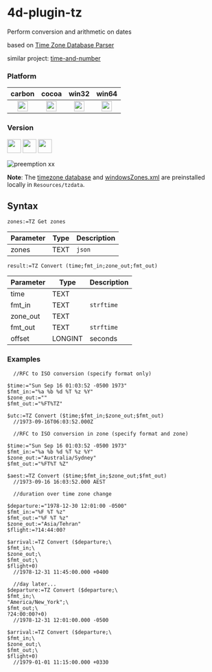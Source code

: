 # 4d-plugin-tz
Perform conversion and arithmetic on dates

based on [Time Zone Database Parser](https://howardhinnant.github.io/date/tz.html)

similar project: [time-and-number](https://github.com/miyako/4d-plugin-time-and-number)

### Platform

| carbon | cocoa | win32 | win64 |
|:------:|:-----:|:---------:|:---------:|
|<img src="https://cloud.githubusercontent.com/assets/1725068/22371562/1b091f0a-e4db-11e6-8458-8653954a7cce.png" width="24" height="24" />|<img src="https://cloud.githubusercontent.com/assets/1725068/22371562/1b091f0a-e4db-11e6-8458-8653954a7cce.png" width="24" height="24" />|<img src="https://cloud.githubusercontent.com/assets/1725068/22371562/1b091f0a-e4db-11e6-8458-8653954a7cce.png" width="24" height="24" />|<img src="https://cloud.githubusercontent.com/assets/1725068/22371562/1b091f0a-e4db-11e6-8458-8653954a7cce.png" width="24" height="24" />|

### Version

<img src="https://cloud.githubusercontent.com/assets/1725068/18940649/21945000-8645-11e6-86ed-4a0f800e5a73.png" width="32" height="32" /> <img src="https://cloud.githubusercontent.com/assets/1725068/18940648/2192ddba-8645-11e6-864d-6d5692d55717.png" width="32" height="32" /> <img src="https://user-images.githubusercontent.com/1725068/41266195-ddf767b2-6e30-11e8-9d6b-2adf6a9f57a5.png" width="32" height="32" />

![preemption xx](https://user-images.githubusercontent.com/1725068/41327179-4e839948-6efd-11e8-982b-a670d511e04f.png)

**Note**: The [timezone database](http://www.iana.org/time-zones) and [windowsZones.xml](http://unicode.org/repos/cldr/trunk/common/supplemental/windowsZones.xml) are preinstalled locally in ``Resources/tzdata``.

## Syntax


```
zones:=TZ Get zones
```

Parameter|Type|Description
------------|------------|----
zones|TEXT|``json``

```
result:=TZ Convert (time;fmt_in;zone_out;fmt_out)
```

Parameter|Type|Description
------------|------------|----
time|TEXT|
fmt_in|TEXT|``strftime``
zone_out|TEXT|
fmt_out|TEXT|``strftime``
offset|LONGINT|seconds

### Examples

```
  //RFC to ISO conversion (specify format only)

$time:="Sun Sep 16 01:03:52 -0500 1973"
$fmt_in:="%a %b %d %T %z %Y"
$zone_out:=""
$fmt_out:="%FT%TZ"

$utc:=TZ Convert ($time;$fmt_in;$zone_out;$fmt_out)
  //1973-09-16T06:03:52.000Z

  //RFC to ISO conversion in zone (specify format and zone)

$time:="Sun Sep 16 01:03:52 -0500 1973"
$fmt_in:="%a %b %d %T %z %Y"
$zone_out:="Australia/Sydney"
$fmt_out:="%FT%T %Z"

$aest:=TZ Convert ($time;$fmt_in;$zone_out;$fmt_out)
  //1973-09-16 16:03:52.000 AEST
```

```
  //duration over time zone change 

$departure:="1978-12-30 12:01:00 -0500"
$fmt_in:="%F %T %z"
$fmt_out:="%F %T %z"
$zone_out:="Asia/Tehran"
$flight:=?14:44:00?

$arrival:=TZ Convert ($departure;\
$fmt_in;\
$zone_out;\
$fmt_out;\
$flight+0)
  //1978-12-31 11:45:00.000 +0400

  //day later...
$departure:=TZ Convert ($departure;\
$fmt_in;\
"America/New_York";\
$fmt_out;\
?24:00:00?+0)
  //1978-12-31 12:01:00.000 -0500

$arrival:=TZ Convert ($departure;\
$fmt_in;\
$zone_out;\
$fmt_out;\
$flight+0)
  //1979-01-01 11:15:00.000 +0330
```
